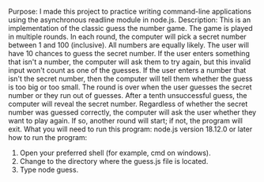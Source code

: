 Purpose:
I made this project to practice writing command-line applications using the asynchronous readline module in node.js.
Description:
This is an implementation of the classic guess the number game. The game is played in multiple rounds. In each round, the computer will pick a secret number between 1 and 100 (inclusive). All numbers are equally likely. The user will have 10 chances to guess the secret number. If the user enters something that isn't a number, the computer will ask them to try again, but this invalid input won't count as one of the guesses. If the user enters a number that isn't the secret number, then the computer will tell them whether the guess is too big or too small. The round is over when the user guesses the secret number or they run out of guesses. After a tenth unsuccessful guess, the computer will reveal the secret number. Regardless of whether the secret number was guessed correctly, the computer will ask the user whether they want to play again. If so, another round will start; if not, the program will exit.
What you will need to run this program:
node.js version 18.12.0 or later
how to run the program:
1. Open your preferred shell (for example, cmd on windows).
2. Change to the directory where the guess.js file is located.
3. Type node guess.
